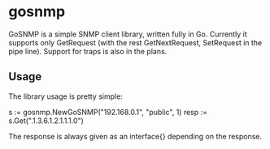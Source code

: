 gosnmp
======

GoSNMP is a simple SNMP client library, written fully in Go. Currently it supports only GetRequest (with the rest GetNextRequest, SetRequest in the pipe line). Support for traps is also in the plans.

Usage
-----
The library usage is pretty simple:

  s := gosnmp.NewGoSNMP("192.168.0.1", "public", 1)
  resp := s.Get(".1.3.6.1.2.1.1.1.0")

The response is always given as an interface{} depending on the response.